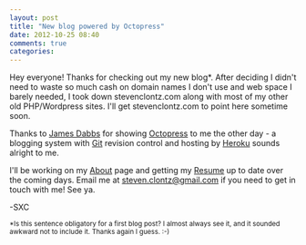 ```yaml
---
layout: post
title: "New blog powered by Octopress"
date: 2012-10-25 08:40
comments: true
categories: 
---
```


Hey everyone! Thanks for checking out my new blog*. After deciding I didn't need to waste so much cash on domain names I don't use and web space I barely needed, I took down stevenclontz.com along with most of my other old PHP/Wordpress sites. I'll get stevenclontz.com to point here sometime soon.

Thanks to [James Dabbs](http://jdabbs.com) for showing [Octopress](http://octopress.org/) to me the other day - a blogging system with [Git](http://git-scm.com/) revision control and hosting by [Heroku](http://heroku.com) sounds alright to me.

I'll be working on my [About](/about/) page and getting my [Resume](http://resume.stevenclontz.com) up to date over the coming days.  Email me at <steven.clontz@gmail.com> if you need to get in touch with me! See ya.

-SXC

<small>*Is this sentence obligatory for a first blog post? I almost always see it, and it sounded awkward not to include it. Thanks again I guess. :-)</small>